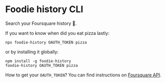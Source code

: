 # Foodie history CLI

Search your Foursquare history 🌮.

If you want to know when did you eat pizza lastly:

```shell
npx foodie-history OAUTH_TOKEN pizza
```

or by installing it globally:

```shell
npm install -g foodie-history
foodie-history OAUTH_TOKEN pizza
```

How to get your `OAUTH_TOKEN`? You can find instructions on [Foursquare API](https://developer.foursquare.com/docs/api/configuration/authentication).
